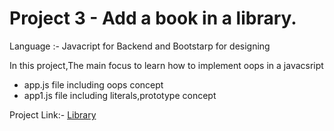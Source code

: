 # Project 3 - Add a book in a library.

Language :- Javacript for Backend and Bootstarp for designing
<br>

In this project,The main focus to learn how to implement oops in a javacsript 
<br/>

* app.js file including oops concept
* app1.js file including literals,prototype concept


Project Link:- <a href="https://Library.deependra09.repl.co">Library</a>
